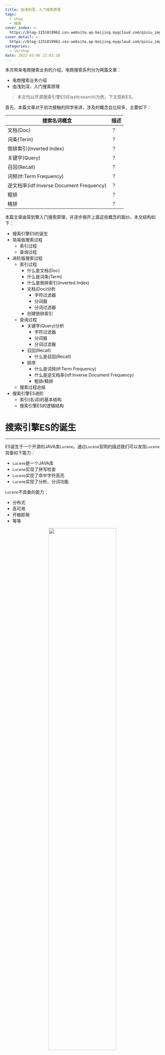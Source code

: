 ```yaml
---
title: 由浅到深，入门搜索原理
tags:
  - shop
  - 搜索
cover_index: >-
  https://blog-1251019962.cos-website.ap-beijing.myqcloud.com/qiniu_img_2022/20220307222723.jpg?imageMogr2/thumbnail/640x480!/format/webp/blur/1x0/quality/75|imageslim
cover_detail: >-
  https://blog-1251019962.cos-website.ap-beijing.myqcloud.com/qiniu_img_2022/20220307222723.jpg?imageMogr2/thumbnail/1500x1000!/format/webp/blur/1x0/quality/75|imageslim
categories:
  - skrshop
date: 2022-03-06 22:03:10
---
```


本次带来电商搜索业务的介绍，电商搜索系列分为两篇文章：

- 电商搜索业务介绍
- 由浅到深，入门搜索原理

> 本文均以开源搜索引擎ES(Elasticsearch)为例，下文简称ES。

首先，本篇文章对于初次接触的同学来讲，涉及的概念会比较多，主要如下：

搜索名词概念|描述
------|------
文档(Doc)|？
词条(Term)|？
倒排索引(Inverted Index)|？
关键字(Query)|？
召回(Recall)|？
词频(tf:Term Frequency)|？
逆文档率(idf:Inverse Document Frequency)|？
粗排|？
精排|？

本篇文章由简到繁入门搜索原理，并逐步揭开上面这些概念的面纱。本文结构如下：

- 搜索引擎ES的诞生
- 简易版搜索过程
    + 索引过程
    + 查询过程
- 进阶版搜索过程
    + 索引过程
        * 什么是文档(Doc)
        * 什么是词条(Term)
        * 什么是倒排索引(Inverted Index)
        * 文档(Doc)分析
            - 字符过滤器
            - 分词器
            - 分词过滤器
        * 创建倒排索引
    + 查询过程
        * 关键字(Query)分析
            - 字符过滤器
            - 分词器
            - 分词过滤器
        * 召回(Recall)
            - 什么是召回(Recall)
        * 排序
            + 什么是词频(tf:Term Frequency)
            + 什么是逆文档率(idf:Inverse Document Frequency)
            + 粗排/精排
    + 搜索过程总结
- 搜索引擎ES进阶
    + 索引(名词)的基本结构
    + 搜索引擎ES的逻辑结构

# 搜索引擎ES的诞生
---

ES诞生于一个开源的JAVA库`Lucene`。通过`Lucene`官网的描述我们可以发现`Lucene`具备如下能力：

- `Lucene`是一个JAVA库
- `Lucene`实现了拼写检查
- `Lucene`实现了命中字符高亮
- `Lucene`实现了分析、分词功能

`Lucene`不具备的能力：

- 分布式
- 高可用
- 开箱即用
- 等等

<p align="center">
    <a href="https://blog-1251019962.cos-website.ap-beijing.myqcloud.com/qiniu_img_2022/20220215203335.png" data-lightbox="roadtrip">
        <img src="https://blog-1251019962.cos-website.ap-beijing.myqcloud.com/qiniu_img_2022/20220215203335.png" style="width:66%">
    </a>
</p>

所以多年之前名叫`Shay Banon`的开发者，通过`Lucene`实现了一个高可用的开源分布式搜索引擎`Elasticsearch`。

<p align="center">
    <a href="https://blog-1251019962.cos-website.ap-beijing.myqcloud.com/qiniu_img_2022/20220215203346.png" data-lightbox="roadtrip">
        <img src="https://blog-1251019962.cos-website.ap-beijing.myqcloud.com/qiniu_img_2022/20220215203346.png" style="width:66%">
    </a>
</p>

常见的搜索功能都是基于「搜索引擎」实现的，接着我们来看看**简易版搜索过程**。

# 简易版搜索过程
---

简易版搜索过程如下：

- 第①步：索引过程，需要被搜索的源数据被索引(动词)到搜索引擎中，并建立索引(名词)。
- 第②步：查询过程，用户输入关键字(Query)，搜索引擎分析Query并返回查询结果。

<p align="center">
    <a href="https://blog-1251019962.cos-website.ap-beijing.myqcloud.com/qiniu_img_2022/20220306221130.png" data-lightbox="roadtrip">
        <img src="https://blog-1251019962.cos-website.ap-beijing.myqcloud.com/qiniu_img_2022/20220306221130.png" style="width:39%">
    </a>
</p>

# 进阶版搜索过程
---

## 索引过程

<p align="center">
    <a href="https://blog-1251019962.cos-website.ap-beijing.myqcloud.com/qiniu_img_2022/20220129183509.png" data-lightbox="roadtrip">
        <img src="https://blog-1251019962.cos-website.ap-beijing.myqcloud.com/qiniu_img_2022/20220129183509.png" style="width:50%">
    </a>
</p>

### 什么是文档(Doc)

举个栗子，比如《电商设计手册 | SkrShop》网页内容需要被搜索到，那这页网页的全部内容就称之为一个`文档Doc`。

<p align="center">
    <a href="https://blog-1251019962.cos-website.ap-beijing.myqcloud.com/qiniu_img_2022/20220222131248.png" data-lightbox="roadtrip">
        <img src="https://blog-1251019962.cos-website.ap-beijing.myqcloud.com/qiniu_img_2022/20220222131248.png" style="width:80%">
    </a>
</p>

`文档Doc`内容如下：

```html
<!DOCTYPE html>
<html lang="en">
<head>
  <meta charset="UTF-8">
  <title>电商设计手册 | SkrShop</title>
  <meta http-equiv="X-UA-Compatible" content="IE=edge,chrome=1" />
  <meta name="description" content="应该是最全、最细致、最落地的电商系统设计手册">
  <!-- 省略...... -->
  <p>秒杀是电商的一种营销手段</p>
  <!-- 省略...... -->
```

搜索名词概念|描述
------|------
文档(doc)|需要被搜索的文本内容，可以是某个商品详细信息、某个网页信息等等文本。

### 什么是词条(Term)

继续以上文的`文档Doc`为例。为了简化对`词条(Term)`的理解，把上述`文档Doc`的内容简化为一句话`秒杀是电商的一种营销手段`。

`词条(Term)`就是`文档Doc`经过分词处理得到的词条结果集合。比如`秒杀是电商的一种营销手段`被中文分词之后得到：

```
秒杀 / 是 / 电商 / 的 / 一种 / 营销 / 手段
```

秒杀、是、电商、的、一种、营销、手段分别称之为`词条(Term)`，该集合称之为`Terms`。

搜索名词概念|描述
------|------
词条(Term)|被搜索的文本Doc被分词器拆解成N个标准的语句。

### 什么是倒排索引(Inverted Index)

「倒排索引」是索引(动词)源数据时，创建的索引(名词)的具体实现。

我们以如下文档(Doc)为例，解释倒排索引：

文档ID|文档内容(Doc)
------|------
1|电商设计手册SkrShop
2|秒杀是电商的一种营销手段
3|购物车是电商购买流程最重要的一步

分词器：文档(Doc)拆解为多个独立词条(Doc -> Terms)。

开源中文分词器：

- IK Analyzer
- jieba
- 等

以jieba分词器在线演示为例：https://app.gumble.pw/jiebademo/

文档ID|文档内容(Doc)|中文分词结果(Terms)
------|------|------
1|电商设计手册SkrShop|电商 / 设计 / 手册 / SkrShop
2|秒杀是电商的一种营销手段|秒杀 / 是 / 电商 / 的 / 一种 / 营销 / 手段
3|购物车是电商购买流程最重要的一步|购物车 / 是 / 电商 / 购买 / 流程 / 最 / 重要 / 的 / 一步

每个词条对应的文档ID如下：

词条|文档IDs
------|------
电商|1、2、3
设计|1
手册|1
SkrShop|1
秒杀|2
是|2、3
的|2、3
一种|2
营销|2
手段|2
购物车|3
购买|3
流程|3
最|3
重要|3
一步|3

以上就是建立倒排索引的基本过程。

完成倒排索引建立之后，模拟搜索过程，假设：

- 搜索`电商`，能快速找到文档1、2、3
- 搜索`营销`，能快速找到文档2

(这个过程叫做「召回」)

以上就是「倒排索引」的概念。

搜索名词概念|描述
------|------
倒排索引(Inverted Index)|索引(动词)源数据时，创建的索引(名词)的具体实现。

### 文档(Doc)分析

分析就是标准化文档(Doc)文本的过程，以及把文档(Doc)转换成标准化词条(Term)的过程。搜索引擎ES分析过程的实现依赖于分析器。

分析器基本组成：

- 字符过滤器
- 分词器
- 分词过滤器

<p align="center">
    <a href="https://blog-1251019962.cos-website.ap-beijing.myqcloud.com/qiniu_img_2022/20220129183541.png" data-lightbox="roadtrip">
        <img src="https://blog-1251019962.cos-website.ap-beijing.myqcloud.com/qiniu_img_2022/20220129183541.png" style="width:60%">
    </a>
</p>

#### 字符过滤器

> 一个分析器对应一个字符过滤器。

格式化为标准文本(text -> standard text)，例如去掉文本中的html标签。

<p align="center">
    <a href="https://blog-1251019962.cos-website.ap-beijing.myqcloud.com/qiniu_img_2022/20220129183701.png" data-lightbox="roadtrip">
        <img src="https://blog-1251019962.cos-website.ap-beijing.myqcloud.com/qiniu_img_2022/20220129183701.png" style="width:60%">
    </a>
</p>

比如`<p>电商设计手册SkrShop</p>`--->`电商设计手册SkrShop`

#### 分词器

> 一个分析器对应一个分词器。

文档(Doc)拆解为多个独立词条(doc -> terms)的过程。举个例子：
比如`电商设计手册SkrShop`--->`电商 / 设计 / 手册 / SkrShop`

这里还需要提到的是**自定义词库**：原始词库不具备的词汇，比如最近新产生的网络词汇。

<p align="center">
    <a href="https://blog-1251019962.cos-website.ap-beijing.myqcloud.com/qiniu_img_2022/20220129183714.png" data-lightbox="roadtrip">
        <img src="https://blog-1251019962.cos-website.ap-beijing.myqcloud.com/qiniu_img_2022/20220129183714.png" style="width:60%">
    </a>
</p>

#### 分词过滤器

> 一个分析器对应N个分词过滤器。

- 统一转小写
- 近义词转换
- 停用词
- 提取词干
- 纠错
- 自动补全
- 等等...

<p align="center">
    <a href="https://blog-1251019962.cos-website.ap-beijing.myqcloud.com/qiniu_img_2022/20220215205418.png" data-lightbox="roadtrip">
        <img src="https://blog-1251019962.cos-website.ap-beijing.myqcloud.com/qiniu_img_2022/20220215205418.png" style="width:60%">
    </a>
</p>

分词过滤器|示例
------|------
统一转小写|适用于英文等。比如统一把英文字母转换为小写，例`Word -> word`
近义词转换|适用于各语言。例`宽敞 -> 宽阔`
停用词|适用于各语言。去除含义宽泛不具备代表性的词语和其他人工指定停用的词语，例`的`、`是`。中文停用词库：https://github.com/goto456/stopwords
提取词干|适用于英文等。例`words -> word`
纠错|适用于各语言。例`宽肠 -> 宽敞`
自动补全|适用于各语言。

### 索引过程总结

## 查询过程

<p align="center">
    <a href="https://blog-1251019962.cos-website.ap-beijing.myqcloud.com/qiniu_img_2022/20220215205523.png" data-lightbox="roadtrip">
        <img src="https://blog-1251019962.cos-website.ap-beijing.myqcloud.com/qiniu_img_2022/20220215205523.png" style="width:30%">
    </a>
</p>

搜索名词概念|描述
------|------
关键字(Query)|发起搜索是用户输入的关键字

### 关键字(Query)分析

关键字(Query)同样需要经过`分析器`，且和文档索引过程是相同的`分析器`。

相同分析器：

- 相同字符过滤器
- 相同分词器
- 相同分词过滤器

<p align="center">
    <a href="https://blog-1251019962.cos-website.ap-beijing.myqcloud.com/qiniu_img_2022/20220220211920.png" data-lightbox="roadtrip">
        <img src="https://blog-1251019962.cos-website.ap-beijing.myqcloud.com/qiniu_img_2022/20220220211920.png" style="width:60%">
    </a>
</p>

分词器：

关键字(Query)|中文分词结果(Terms)
------|------
秒杀系统的设计|秒杀 / 系统 / 的 / 设计

|词条(Terms)|
|------|
|秒杀|
|系统|
|的|
|设计|

分词过滤器：

此处以停用词分词过滤器为例讲解分词过滤器的过程，本文使用的停用词库示例：https://github.com/goto456/stopwords/blob/master/cn_stopwords.txt

得到去除了停用词`的`之后的词条(Terms)集合：

|词条(Terms)|
|------|
|秒杀|
|系统|
|设计|

### 召回(Recall)

#### 什么是召回(Recall)

使用上文的文档内容以及文档分词结果：

文档ID|文档内容(Doc)|中文分词结果(Terms)
------|------|------
1|电商设计手册SkrShop|电商 / 设计 / 手册 / SkrShop
2|秒杀是电商的一种营销手段|秒杀 / 是 / 电商 / 的 / 一种 / 营销 / 手段
3|购物车是电商购买流程最重要的一步|购物车 / 是 / 电商 / 购买 / 流程 / 最 / 重要 / 的 / 一步

进一步使用分词过滤器过滤分词结果，以相同的停用词分词过滤器为例。本文使用的停用词库示例：https://github.com/goto456/stopwords/blob/master/cn_stopwords.txt

比如命中了停用词`是`：
  
<p align="center">
    <a href="https://blog-1251019962.cos-website.ap-beijing.myqcloud.com/qiniu_img_2022/20220302203921.png" data-lightbox="roadtrip">
        <img src="https://blog-1251019962.cos-website.ap-beijing.myqcloud.com/qiniu_img_2022/20220302203921.png" style="width:39%">
    </a>
</p>

经过停用词分词过滤器之后的结果：

文档ID|文档内容(Doc)|中文分词结果(Terms)
------|------|------
1|电商设计手册SkrShop|电商 / 设计 / 手册 / SkrShop
2|秒杀是电商的一种营销手段|秒杀 / 电商 / 一种 / 营销 / 手段
3|购物车是电商购买流程最重要的一步|购物车 / 电商 / 购买 / 流程 / 重要 / 一步

进一步得到倒排索引结构：

词条|文档IDs
------|------
电商|1、2、3
设计|1
手册|1
SkrShop|1
秒杀|2
一种|2
营销|2
手段|2
购物车|3
购买|3
流程|3
重要|3
一步|3

接着模拟搜索过程，假设用户搜索`秒杀系统的设计`：

关键字(Query)|中文分词结果(Terms)
------|------
秒杀系统的设计|秒杀 / 系统 / 的 / 设计

|词条(Terms)|
|------|
|秒杀|
|系统|
|的|
|设计|

分词过滤器，使用同上过程的`停用词分词过滤器`为例，得到去除了停用词`的`之后的词条(Terms)集合，称之为关键字(Query)的词条集合：

|词条(Terms)|
|------|
|秒杀|
|系统|
|设计|

- 关键字(Query)的词条`秒杀`，通过上述倒排索引可以很容易找到`文档2`
- 关键字(Query)的词条`系统`，通过上述倒排索引没有找到任何文档
- 关键字(Query)的词条`设计`，通过上述倒排索引可以很容易找到`文档1`

这样用户搜索`秒杀系统的设计`就找到了如下文档：

- `文档2`：秒杀是电商的一种营销手段
- `文档1`：电商设计手册SkrShop

以上过程就是`召回`。

搜索名词概念|描述
------|------
召回(Recall)|搜索引擎利用倒排索引，通过词条获取相关文档的过程。

上述召回过程，用户通过搜索`秒杀系统的设计`找到了文档1、2。

```
补充：以上基于倒排索引的文本召回方式。除此之外还有基于相同类目、其他相似属性的召回方式，以及基于深度学习的向量召回。
```

接着问题来了：

> 召回的文档1、2，谁在前，谁在后的顺序怎么决定呢？

接着下文来讲搜索引擎排序的实现。

### 排序

引入上面的问题：

> 文档1、2，谁在前，谁在后的顺序怎么决定呢？

答：文档的相关性决定的，搜索引擎会给文档的相关性进行打分score。通常决定这个分数score主要是两个指标：

- 文档率：tf(Term Frequency)
- 逆文档率：idf(Inverse Document Frequency)

可以简单理解为相关性score = 文档率 * 逆文档率，相关性score的值越高排序越靠前，接着，我们分别看看相关概念的含义。

#### 什么是词频(tf:Term Frequency)

还是使用上面的文档：

文档ID|文档内容(Doc)|中文分词结果(Terms)
------|------|------
1|电商设计手册SkrShop|电商 / 设计 / 手册 / SkrShop
2|秒杀是电商的一种营销手段|秒杀 / 电商 / 一种 / 营销 / 手段
3|购物车是电商购买流程最重要的一步|购物车 / 电商 / 购买 / 流程 / 重要 / 一步

这里我们以词条：`电商/秒杀`为例。

词频的简单算法：词频 = 词条在单个文档出现的次数/文档总词条数，词频的值越大越相关，反之越不相关。

比如，`秒杀`一词在文档1中出现的频率，以单个文档的全部词条为维度，我们简单的到了`秒杀`一词在各文档的词频：

文档ID|文档内容(Doc)|中文分词结果(Terms)|词条在单个文档出现的次数|词频(秒杀)
------|------|------|------|------
1|电商设计手册SkrShop|电商 / 设计 / 手册 / SkrShop|0|0/4=0
2|秒杀是电商的一种营销手段|秒杀 / 电商 / 一种 / 营销 / 手段|1|1/5=0.2
3|购物车是电商购买流程最重要的一步|购物车 / 电商 / 购买 / 流程 / 重要 / 一步|0|0/6=0

同理，我们简单的到了`电商`一词在各文档的词频：

文档ID|文档内容(Doc)|中文分词结果(Terms)|词条在单个文档出现的次数|词频(电商)
------|------|------|------|------
1|电商设计手册SkrShop|电商 / 设计 / 手册 / SkrShop|1|1/4=0.25
2|秒杀是电商的一种营销手段|秒杀 / 电商 / 一种 / 营销 / 手段|1|1/5=0.2
3|购物车是电商购买流程最重要的一步|购物车 / 电商 / 购买 / 流程 / 重要 / 一步|1|1/6=0.167

搜索名词概念|描述
------|------
词频(tf:Term Frequency)|词条在单个文档出现的次数/文档总词条数
#### 什么是逆文档率(idf:Inverse Document Frequency)

对于单个文档而言，词频越的值越相关，这个对于单个文档的维度。

> 思考个问题，如果某个词条在所有文档都出现，相关性越好还是越不好？

```
答：不好，对吧。
```

这个就是文档率：`文档率 = 包含某个词条的文档数 / 所有文档数`，文档率值越大越不相关，反之相关。

因为词频的值越大越相关，反之越不相关。为了保证和词频的逻辑一致，以及最终相关得分越高越相关，调整了文档率的算法，调换了分子分母：`所有文档数 / (包含某个词条的文档数 + 1)`加1保证分母不为零，这个就是`逆文档率`。

逆文档率 = `所有文档数 / (包含某个词条的文档数 + 1)`。

但是呢，因为文档数往往特别大，上面的到的`逆文档率`的值会巨大无比，所以调整下公式，引入对数，降低值的大小，且让值变得平滑：

`逆文档率 = log(所有文档数 / (包含某个词条的文档数 + 1))`


词条(Term)|逆文档率
------|------
电商|log(3/(3+1))
秒杀|log(3/(1+1))

最终就计算出每个文档分别对应每个Query词条的相关性score(tf/idf)：相关性score = 文档率 * 逆文档率。
#### 粗排/精排

上面利用tf/idf分数(`相关性score = 文档率 * 逆文档率`)排序的结果只是对召回文档的初步排序，称之为`粗排`。得到`粗排`的结果后，通常还会把文档按照实际业务的要求进行更精确的排序，比如通过`人工干预`增加一些文档的权重，使之排序更靠前，这个过程就是`精排`。

搜索名词概念|描述
------|------
粗排|利用tf/idf分数排序召回文档的过程
精排|把粗排结果，按照实际业务的要求更加精确的排序等等

## 搜索过程总结

1. 索引过程：文档(Doc) -> 分析 -> 倒排索引。

<p align="center">
    <a href="https://blog-1251019962.cos-website.ap-beijing.myqcloud.com/qiniu_img_2022/20220306223101.png" data-lightbox="roadtrip">
        <img src="https://blog-1251019962.cos-website.ap-beijing.myqcloud.com/qiniu_img_2022/20220306223101.png" style="width:50%">
    </a>
</p>

2. 查询过程：关键字(Query) -> 分析 -> 召回 -> 粗排 -> 精排。

<p align="center">
    <a href="https://blog-1251019962.cos-website.ap-beijing.myqcloud.com/qiniu_img_2022/20220309203114.png" data-lightbox="roadtrip">
        <img src="https://blog-1251019962.cos-website.ap-beijing.myqcloud.com/qiniu_img_2022/20220309203114.png" style="width:30%">
    </a>
</p>

# 搜索引擎ES进阶
---

## 索引(名词)的基本结构

- 索引index
    + 类型type：区分不同的文档数据结构类型
        * 映射mapping：管理索引的属性，比如使用的分析器等等
        * 文档doc：需要被搜索的具体文档

<p align="center">
    <a href="https://blog-1251019962.cos-website.ap-beijing.myqcloud.com/qiniu_img_2022/20220308195018.png" data-lightbox="roadtrip">
        <img src="https://blog-1251019962.cos-website.ap-beijing.myqcloud.com/qiniu_img_2022/20220308195018.png" style="width:60%">
    </a>
</p>

进一步完善搜索过程：加入更详细的索引(名词)结构

<p align="center">
    <a href="https://blog-1251019962.cos-website.ap-beijing.myqcloud.com/qiniu_img_2022/20220308194814.png" data-lightbox="roadtrip">
        <img src="https://blog-1251019962.cos-website.ap-beijing.myqcloud.com/qiniu_img_2022/20220308194814.png" style="width:80%">
    </a>
</p>

## 搜索引擎ES的逻辑结构

<p align="center">
    <a href="https://blog-1251019962.cos-website.ap-beijing.myqcloud.com/qiniu_img_2022/20220129191435.png" data-lightbox="roadtrip">
        <img src="https://blog-1251019962.cos-website.ap-beijing.myqcloud.com/qiniu_img_2022/20220129191435.png" style="width:90%">
    </a>
</p>
